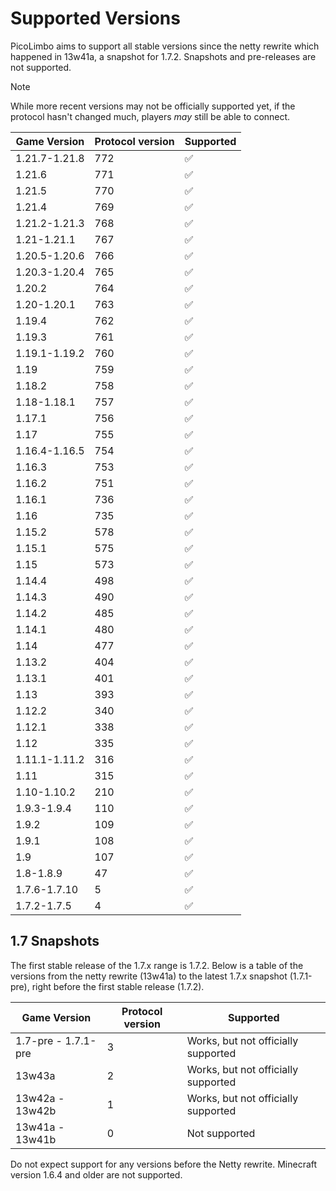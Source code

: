 # Supported Versions

PicoLimbo aims to support all stable versions since the netty rewrite which happened in 13w41a, a snapshot for 1.7.2.
Snapshots and pre-releases are not supported.

> [!NOTE]
> While more recent versions may not be officially supported yet, if the protocol hasn't changed much, players *may* still be able to connect.

| Game Version  | Protocol version | Supported          |
|---------------|------------------|--------------------|
| 1.21.7-1.21.8 | 772              | :white_check_mark: |
| 1.21.6        | 771              | :white_check_mark: |
| 1.21.5        | 770              | :white_check_mark: |
| 1.21.4        | 769              | :white_check_mark: |
| 1.21.2-1.21.3 | 768              | :white_check_mark: |
| 1.21-1.21.1   | 767              | :white_check_mark: |
| 1.20.5-1.20.6 | 766              | :white_check_mark: |
| 1.20.3-1.20.4 | 765              | :white_check_mark: |
| 1.20.2        | 764              | :white_check_mark: |
| 1.20-1.20.1   | 763              | :white_check_mark: |
| 1.19.4        | 762              | :white_check_mark: |
| 1.19.3        | 761              | :white_check_mark: |
| 1.19.1-1.19.2 | 760              | :white_check_mark: |
| 1.19          | 759              | :white_check_mark: |
| 1.18.2        | 758              | :white_check_mark: |
| 1.18-1.18.1   | 757              | :white_check_mark: |
| 1.17.1        | 756              | :white_check_mark: |
| 1.17          | 755              | :white_check_mark: |
| 1.16.4-1.16.5 | 754              | :white_check_mark: |
| 1.16.3        | 753              | :white_check_mark: |
| 1.16.2        | 751              | :white_check_mark: |
| 1.16.1        | 736              | :white_check_mark: |
| 1.16          | 735              | :white_check_mark: |
| 1.15.2        | 578              | :white_check_mark: |
| 1.15.1        | 575              | :white_check_mark: |
| 1.15          | 573              | :white_check_mark: |
| 1.14.4        | 498              | :white_check_mark: |
| 1.14.3        | 490              | :white_check_mark: |
| 1.14.2        | 485              | :white_check_mark: |
| 1.14.1        | 480              | :white_check_mark: |
| 1.14          | 477              | :white_check_mark: |
| 1.13.2        | 404              | :white_check_mark: |
| 1.13.1        | 401              | :white_check_mark: |
| 1.13          | 393              | :white_check_mark: |
| 1.12.2        | 340              | :white_check_mark: |
| 1.12.1        | 338              | :white_check_mark: |
| 1.12          | 335              | :white_check_mark: |
| 1.11.1-1.11.2 | 316              | :white_check_mark: |
| 1.11          | 315              | :white_check_mark: |
| 1.10-1.10.2   | 210              | :white_check_mark: |
| 1.9.3-1.9.4   | 110              | :white_check_mark: |
| 1.9.2         | 109              | :white_check_mark: |
| 1.9.1         | 108              | :white_check_mark: |
| 1.9           | 107              | :white_check_mark: |
| 1.8-1.8.9     | 47               | :white_check_mark: |
| 1.7.6-1.7.10  | 5                | :white_check_mark: |
| 1.7.2-1.7.5   | 4                | :white_check_mark: |

## 1.7 Snapshots

The first stable release of the 1.7.x range is 1.7.2. Below is a table of the versions from the netty rewrite (13w41a)
to the latest 1.7.x snapshot (1.7.1-pre), right before the first stable release (1.7.2).

| Game Version        | Protocol version | Supported                           |
|---------------------|------------------|-------------------------------------|
| 1.7-pre - 1.7.1-pre | 3                | Works, but not officially supported |
| 13w43a              | 2                | Works, but not officially supported |
| 13w42a - 13w42b     | 1                | Works, but not officially supported |
| 13w41a - 13w41b     | 0                | Not supported                       |

Do not expect support for any versions before the Netty rewrite. Minecraft version 1.6.4 and older are not supported.